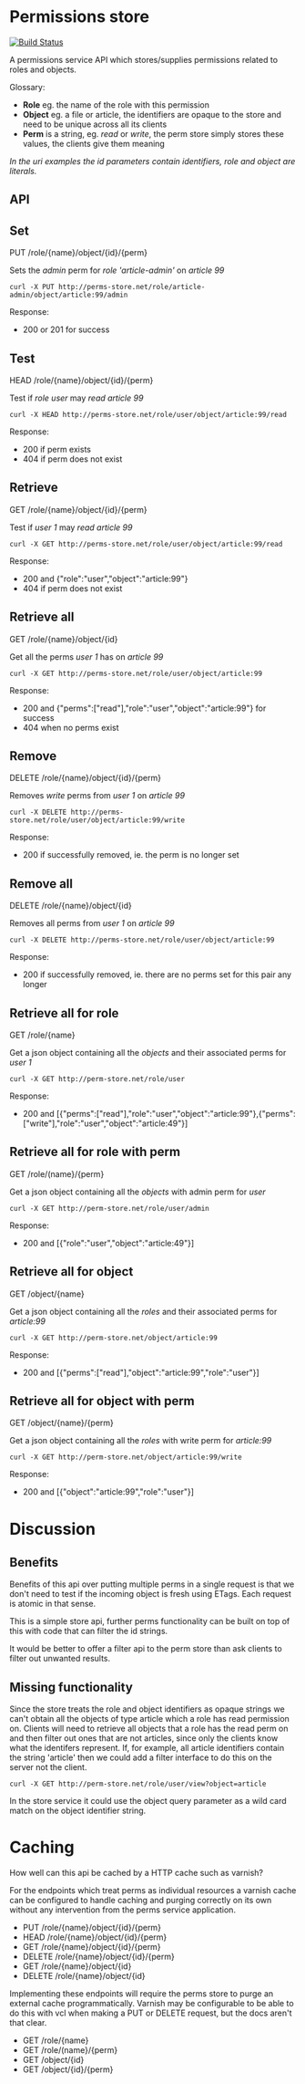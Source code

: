 Permissions store
=============================

[![Build Status](https://travis-ci.org/timothy-r/Perms.png?branch=master)](https://travis-ci.org/timothy-r/Perms)

A permissions service API which stores/supplies permissions related to roles and objects.

Glossary:
* **Role** eg. the name of the role with this permission
* **Object** eg. a file or article, the identifiers are opaque to the store and need to be unique across all its clients
* **Perm** is a string, eg. *read* or *write*, the perm store simply stores these values, the clients give them meaning

*In the uri examples the id parameters contain identifiers, role and object are literals.*

API
---

Set 
---
PUT /role/{name}/object/{id}/{perm} 

Sets the *admin* perm for *role 'article-admin'* on *article 99*

`curl -X PUT http://perms-store.net/role/article-admin/object/article:99/admin`

Response:
* 200 or 201 for success

Test
----
HEAD /role/{name}/object/{id}/{perm} 

Test if *role user* may *read* *article 99*

`curl -X HEAD http://perms-store.net/role/user/object/article:99/read`

Response:
* 200 if perm exists
* 404 if perm does not exist

Retrieve
--------
GET /role/{name}/object/{id}/{perm} 

Test if *user 1* may *read* *article 99*

`curl -X GET http://perms-store.net/role/user/object/article:99/read`

Response:
* 200 and {"role":"user","object":"article:99"}
* 404 if perm does not exist

Retrieve all 
------------
GET /role/{name}/object/{id} 

Get all the perms *user 1* has on *article 99*

`curl -X GET http://perms-store.net/role/user/object/article:99`

Response:
* 200 and {"perms":["read"],"role":"user","object":"article:99"} for success
* 404 when no perms exist

Remove 
------
DELETE /role/{name}/object/{id}/{perm} 

Removes *write* perms from *user 1* on *article 99*

`curl -X DELETE http://perms-store.net/role/user/object/article:99/write`

Response:
* 200 if successfully removed, ie. the perm is no longer set

Remove all 
----------
DELETE /role/{name}/object/{id} 

Removes all perms from *user 1* on *article 99*

`curl -X DELETE http://perms-store.net/role/user/object/article:99`

Response:
* 200 if successfully removed, ie. there are no perms set for this pair any longer

Retrieve all for role
------------------------
GET /role/{name} 

Get a json object containing all the *objects* and their associated perms for *user 1*

`curl -X GET http://perm-store.net/role/user`

Response:
* 200 and [{"perms":["read"],"role":"user","object":"article:99"},{"perms":["write"],"role":"user","object":"article:49"}]

Retrieve all for role with perm
---------------------------------
GET /role/(name}/{perm} 

Get a json object containing all the *objects* with admin perm for *user*

`curl -X GET http://perm-store.net/role/user/admin`

Response:
* 200 and [{"role":"user","object":"article:49"}]

Retrieve all for object
-----------------------
GET /object/{name} 

Get a json object containing all the *roles* and their associated perms for *article:99*

`curl -X GET http://perm-store.net/object/article:99`

Response:
* 200 and [{"perms":["read"],"object":"article:99","role":"user"}]

Retrieve all for object with perm
---------------------------------
GET /object/{name}/{perm} 

Get a json object containing all the *roles* with write perm for *article:99*

`curl -X GET http://perm-store.net/object/article:99/write`

Response:
* 200 and [{"object":"article:99","role":"user"}]

Discussion
==========

Benefits
--------

Benefits of this api over putting multiple perms in a single request is that we don't need to test if the incoming object is fresh using ETags. Each request is atomic in that sense.

This is a simple store api, further perms functionality can be built on top of this with code that can filter the id strings.

It would be better to offer a filter api to the perm store than ask clients to filter out unwanted results.

Missing functionality
---------------------

Since the store treats the role and object identifiers as opaque strings we can't obtain all the objects of type article which a role has read permission on. Clients will need to retrieve all objects that a role has the read perm on and then filter out ones that are not articles, since only the clients know what the identifers represent. If, for example, all article identifiers contain the string 'article' then we could add a filter interface to do this on the server not the client.

`curl -X GET http://perm-store.net/role/user/view?object=article`

In the store service it could use the object query parameter as a wild card match on the object identifier string.

Caching
=======

How well can this api be cached by a HTTP cache such as varnish?

For the endpoints which treat perms as individual resources a varnish cache can be configured to handle caching and purging correctly on its own without any intervention from the perms service application.

* PUT /role/{name}/object/{id}/{perm} 
* HEAD /role/{name}/object/{id}/{perm}
* GET /role/{name}/object/{id}/{perm}
* DELETE /role/{name}/object/{id}/{perm}
* GET /role/{name}/object/{id}
* DELETE /role/{name}/object/{id} 

Implementing these endpoints will require the perms store to purge an external cache programmatically. Varnish may be configurable to be able to do this with vcl when making a PUT or DELETE request, but the docs aren't that clear.

* GET /role/{name} 
* GET /role/(name}/{perm} 
* GET /object/{id} 
* GET /object/{id}/{perm} 

